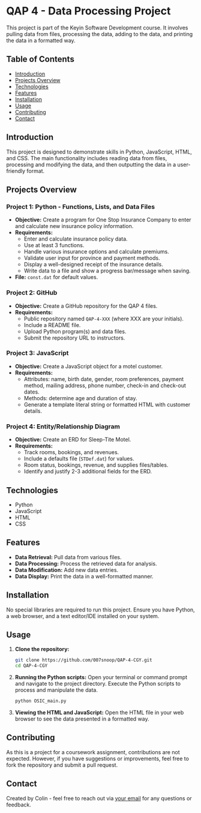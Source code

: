 # QAP 4 - Data Processing Project

This project is part of the Keyin Software Development course. It involves pulling data from files, processing the data, adding to the data, and printing the data in a formatted way.

## Table of Contents

- [Introduction](#introduction)
- [Projects Overview](#projects-overview)
- [Technologies](#technologies)
- [Features](#features)
- [Installation](#installation)
- [Usage](#usage)
- [Contributing](#contributing)
- [Contact](#contact)

## Introduction

This project is designed to demonstrate skills in Python, JavaScript, HTML, and CSS. The main functionality includes reading data from files, processing and modifying the data, and then outputting the data in a user-friendly format.

## Projects Overview

### Project 1: Python - Functions, Lists, and Data Files
- **Objective:** Create a program for One Stop Insurance Company to enter and calculate new insurance policy information.
- **Requirements:**
  - Enter and calculate insurance policy data.
  - Use at least 3 functions.
  - Handle various insurance options and calculate premiums.
  - Validate user input for province and payment methods.
  - Display a well-designed receipt of the insurance details.
  - Write data to a file and show a progress bar/message when saving.
- **File:** `const.dat` for default values.

### Project 2: GitHub
- **Objective:** Create a GitHub repository for the QAP 4 files.
- **Requirements:**
  - Public repository named `QAP-4-XXX` (where XXX are your initials).
  - Include a README file.
  - Upload Python program(s) and data files.
  - Submit the repository URL to instructors.

### Project 3: JavaScript
- **Objective:** Create a JavaScript object for a motel customer.
- **Requirements:**
  - Attributes: name, birth date, gender, room preferences, payment method, mailing address, phone number, check-in and check-out dates.
  - Methods: determine age and duration of stay.
  - Generate a template literal string or formatted HTML with customer details.

### Project 4: Entity/Relationship Diagram
- **Objective:** Create an ERD for Sleep-Tite Motel.
- **Requirements:**
  - Track rooms, bookings, and revenues.
  - Include a defaults file (`STDef.dat`) for values.
  - Room status, bookings, revenue, and supplies files/tables.
  - Identify and justify 2-3 additional fields for the ERD.

## Technologies

- Python
- JavaScript
- HTML
- CSS

## Features

- **Data Retrieval:** Pull data from various files.
- **Data Processing:** Process the retrieved data for analysis.
- **Data Modification:** Add new data entries.
- **Data Display:** Print the data in a well-formatted manner.

## Installation

No special libraries are required to run this project. Ensure you have Python, a web browser, and a text editor/IDE installed on your system.

## Usage

1. **Clone the repository:**
   ```bash
   git clone https://github.com/007snoop/QAP-4-CGY.git
   cd QAP-4-CGY
   ```

2. **Running the Python scripts:**
   Open your terminal or command prompt and navigate to the project directory. Execute the Python scripts to process and manipulate the data.
   ```bash
   python OSIC_main.py
   ```

3. **Viewing the HTML and JavaScript:**
   Open the HTML file in your web browser to see the data presented in a formatted way.

## Contributing

As this is a project for a coursework assignment, contributions are not expected. However, if you have suggestions or improvements, feel free to fork the repository and submit a pull request.

## Contact

Created by Colin - feel free to reach out via [your email](mailto:30kozak.coding@gmail.com) for any questions or feedback.
